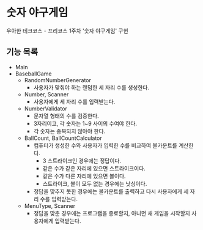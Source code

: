 # 숫자 야구게임
우아한 테크코스 - 프리코스 1주차 '숫자 야구게임' 구현

## 기능 목록

- Main
- BaseballGame
    - RandomNumberGenerator
        - 사용자가 맞춰야 하는 랜덤한 세 자리 수를 생성한다.
    - Number, Scanner
        - 사용자에게 세 자리 수를 입력받는다.
    - NumberValidator
        - 문자열 형태의 수를 검증한다.
        - 3자리이고, 각 숫자는 1~9 사이의 수여야 한다.
        - 각 숫자는 중복되지 않아야 한다.
    - BallCount, BallCountCalculator
        - 컴퓨터가 생성한 수와 사용자가 입력한 수를 비교하여 볼카운트를 계산한다.
            - 3 스트라이크인 경우에는 정답이다.
            - 같은 수가 같은 자리에 있으면 스트라이크이다.
            - 같은 수가 다른 자리에 있으면 볼이다.
            - 스트라이크, 볼이 모두 없는 경우에는 낫싱이다.
        - 정답을 맞추지 못한 경우에는 볼카운트를 출력하고 다시 사용자에게 세 자리 수를 입력받는다.
    - MenuType, Scanner
        - 정답을 맞춘 경우에는 프로그램을 종료할지, 아니면 새 게임을 시작할지 사용자에게 입력받는다.